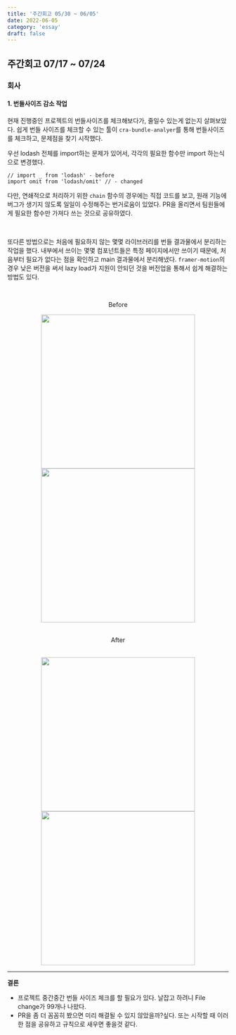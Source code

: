 ```yaml
---
title: '주간회고 05/30 ~ 06/05'
date: 2022-06-05
category: 'essay'
draft: false
---
```


## 주간회고 07/17 ~ 07/24

### 회사

#### 1. 번들사이즈 감소 작업

현재 진행중인 프로젝트의 번들사이즈를 체크해보다가, 줄일수 있는게 없는지 살펴보았다. 쉽게 번들 사이즈를 체크할 수 있는 툴이 `cra-bundle-analyer`를 통해 번들사이즈를 체크하고, 문제점을 찾기 시작했다.

우선 lodash 전체를 import하는 문제가 있어서, 각각의 필요한 함수만 import 하는식으로 변경했다.

```
// import _ from 'lodash' - before
import omit from 'lodash/omit' // - changed
```

다만, 연쇄적으로 처리하기 위한 `chain` 함수의 경우에는 직접 코드를 보고, 원래 기능에 버그가 생기지 않도록 일일이 수정해주는 번거로움이 있었다. PR을 올리면서 팀원들에게 필요한 함수만 가져다 쓰는 것으로 공유하였다.

<br/>

또다른 방법으로는 처음에 필요하지 않는 몇몇 라이브러리를 번들 결과물에서 분리하는 작업을 했다. 내부에서 쓰이는 몇몇 컴포넌트들은 특정 페이지에서만 쓰이기 때문에, 처음부터 필요가 없다는 점을 확인하고 main 결과물에서 분리해냈다. `framer-motion`의 경우 낮은 버전을 써서 lazy load가 지원이 안되던 것을 버전업을 통해서 쉽게 해결하는 방법도 있다.

<br/>

<p style="text-align:center;">Before</p>

<div style="text-align:center;">
  <img width="350px" src="https://user-images.githubusercontent.com/34129711/180409584-97b7cb28-8df0-493f-ad19-e3c7cab9452d.png" />
</div>

<div style="text-align:center;">
  <img width="350px" src="https://user-images.githubusercontent.com/34129711/180409584-97b7cb28-8df0-493f-ad19-e3c7cab9452d.png" />
</div>

<br/>

<p style="text-align:center;">After</p>
<br/>

<div style="text-align:center;">
  <img width="350px" src="https://user-images.githubusercontent.com/34129711/180409595-f2cd5ea9-bc64-40ef-a651-37a78e0a582c.png" />
</div>

<div style="text-align:center;">
  <img width="350px" src="https://user-images.githubusercontent.com/34129711/180409658-18413a53-50b4-4756-8513-db82bf1b05ee.png" />
</div>

---

<strong>결론</strong>

- 프로젝트 중간중간 번들 사이즈 체크를 할 필요가 있다. 날잡고 하려니 File change가 99개나 나왔다.
- PR을 좀 더 꼼꼼히 봤으면 미리 해결될 수 있지 않았을까?싶다. 또는 시작할 때 이러한 점을 공유하고 규칙으로 새우면 좋을것 같다.
